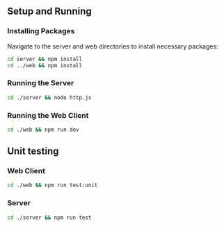 ## Setup and Running

### Installing Packages

Navigate to the server and web directories to install necessary packages:

```bash
cd server && npm install
cd ../web && npm install
```

### Running the Server
```bash
cd ./server && node http.js
```

### Running the Web Client
```bash
cd ./web && npm run dev
```

## Unit testing

### Web Client
```bash
cd ./web && npm run test:unit
```

### Server
```bash
cd ./server && npm run test
```
